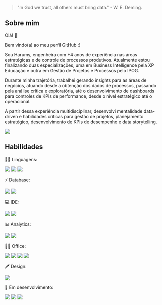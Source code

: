 > "In God we trust, all others must bring data." - W. E. Deming.

## Sobre mim

Olá! 👋

Bem vindo(a) ao meu perfil GitHub :)

Sou Harumy, engenheira com +4 anos de experiência nas áreas estratégicas e de controle de processos produtivos. Atualmente estou finalizando duas especializações, uma em Business Intelligence pela XP Educação e outra em Gestão de Projetos e Processos pelo IPOG.

Durante minha trajetória, trabalhei gerando insights para as áreas de negócios, atuando desde a obtenção dos dados de processos, passando pela análise crítica e exploratória, até o desenvolvimento de dashboards para controles de KPIs de performance, desde o nível estratégico até o operacional.

A partir dessa experiência multidisciplinar, desenvolvi mentalidade data-driven e habilidades críticas para gestão de projetos, planejamento estratégico, desenvolvimento de KPIs de desempenho e data storytelling.

[<img src="https://img.shields.io/badge/linkedin-%230077B5.svg?&style=for-the-badge&logo=linkedin&logoColor=white" />](https://www.linkedin.com/in/harumy-yokota/)



## Habilidades

👩‍💻 Linguagens:

<img src="https://img.shields.io/badge/R-276DC3?style=for-the-badge&logo=r&logoColor=white" /> <img src="https://img.shields.io/badge/Markdown-000000?style=for-the-badge&logo=markdown&logoColor=white" /> <img src="https://img.shields.io/badge/SQL-F80000?style=for-the-badge&logo=oracle&logoColor=black" />

⚡ Database:

<img src="https://img.shields.io/badge/MySQL-005C84?style=for-the-badge&logo=mysql&logoColor=white" /> <img src="https://img.shields.io/badge/PostgreSQL-316192?style=for-the-badge&logo=postgresql&logoColor=white" />

💻 IDE:

<img src="https://img.shields.io/badge/RStudio-75AADB?style=for-the-badge&logo=RStudio&logoColor=white" /> <img src="https://img.shields.io/badge/sublime_text-%23575757.svg?&style=for-the-badge&logo=sublime-text&logoColor=important" />

📊 Analytics:

<img src="https://img.shields.io/badge/PowerBI-F2C811?style=for-the-badge&logo=Power%20BI&logoColor=white" />  <img src="https://img.shields.io/badge/Tableau-E97627?style=for-the-badge&logo=Tableau&logoColor=white" />

👨‍💻 Office:

<img src="https://img.shields.io/badge/Microsoft_Excel-217346?style=for-the-badge&logo=microsoft-excel&logoColor=white" /> <img src="https://img.shields.io/badge/Notion-000000?style=for-the-badge&logo=notion&logoColor=white" /> <img src="https://img.shields.io/badge/Overleaf-47A141?style=for-the-badge&logo=Overleaf&logoColor=white" /> <img src="https://img.shields.io/badge/Trello-0052CC?style=for-the-badge&logo=trello&logoColor=white" />

🖍 Design:

<img src="https://img.shields.io/badge/Figma-F24E1E?style=for-the-badge&logo=figma&logoColor=white" />

🌱 Em desenvolvimento: 

<img src="https://img.shields.io/badge/Python-FFD43B?style=for-the-badge&logo=python&logoColor=blue" />  <img src="https://img.shields.io/badge/SQLite-07405E?style=for-the-badge&logo=sqlite&logoColor=white" /> <img src="https://img.shields.io/badge/Jupyter-F37626.svg?&style=for-the-badge&logo=Jupyter&logoColor=white" />
